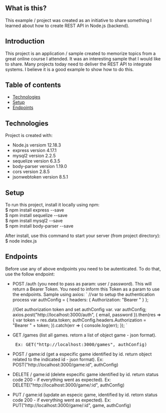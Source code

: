 ## What is this?
This example / project was created as an initiative to share something I learned about how to create REST API in Node.js (backend).

## Introduction 
This project is an application / sample created to memorize topics from a great online course I attended. It was an interesting sample that I would like to share.
Many projects today need to deliver the REST API to integrate systems. I believe it is a good example to show how to do this.

## Table of contents
* [Technologies](#technologies)
* [Setup](#setup)
* [Endpoints](#endpoint)

## Technologies
Project is created with:
* Node.js versiom 12.18.3
* express version 4.17.1
* mysql2 version 2.2.5
* sequelize version 6.3.5
* body-parser version 1.19.0
* cors version 2.8.5
* jsonwebtoken version 8.5.1
	
## Setup
To run this project, install it locally using npm: <br>
$ npm install express --save <br>
$ npm install sequelize --save <br>
$ npm install mysql2 --save <br>
$ npm install body-parser --save <br>

After install, use this command to start your server (from project directory): <br>
$ node index.js

## Endpoints

Before use any of above endpoints you need to be autenticated. To do that, use the follow endpoint: <br>
* POST /auth (you need to pass as param: user / password). This will return a Bearer Token. You need to inform this Token as a param to use the endpoints. Sample using axios:
`   //var to setup the authentication process
    var authConfig = {
        headers: {
 	     Authorization: "Bearer "
        }
    };
    
    //Get authorization token and set authConfig var.
    var authConfig;
    axios.post("http://localhost:3000/auth", {
	email, password
    }).then(res => {
	var token = res.data.token;
	authConfig.headers.Authorization = "Bearer " + token;
    }).catch(err => {
        console.log(err);
    }); `

* GET /games (list all games. retorn a list of object game - json format). <pre> Ex: GET("http://localhost:3000/games", authConfig) </pre> 
* POST / game:id (get a especific game identified by id. return object related to the indicated id - json format). Ex: POST("http://localhost:3000/game:id", authConfig) </pre>
* DELETE / game:id (delete especific game identified by id. return status code 200 - if everything went as expected). Ex: DELETE("http://localhost:3000/game/:id", authConfig) </pre>
* PUT / game:id (update an especic game, identified by id. retorn status code 200 - if everything went as expected). Ex: PUT("http://localhost:3000/game/:id", game, authConfig) </pre>
